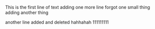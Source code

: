This is the first line of text
adding one more line
forgot one small thing
adding another thing

another line added and deleted hahhahah
111111111
